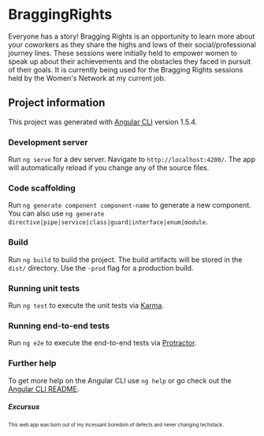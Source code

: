 # BraggingRights

Everyone has a story! Bragging Rights is an opportunity to learn more about your coworkers as they share the highs and lows of their social/professional journey lines. These sessions were initially held to empower women to speak up about their achievements and the obstacles they faced in pursuit of their goals. It is currently being used for the Bragging Rights sessions held by the Women's Network at my current job.

## Project information

This project was generated with [Angular CLI](https://github.com/angular/angular-cli) version 1.5.4.

### Development server

Run `ng serve` for a dev server. Navigate to `http://localhost:4200/`. The app will automatically reload if you change any of the source files.

### Code scaffolding

Run `ng generate component component-name` to generate a new component. You can also use `ng generate directive|pipe|service|class|guard|interface|enum|module`.

### Build

Run `ng build` to build the project. The build artifacts will be stored in the `dist/` directory. Use the `-prod` flag for a production build.

### Running unit tests

Run `ng test` to execute the unit tests via [Karma](https://karma-runner.github.io).

### Running end-to-end tests

Run `ng e2e` to execute the end-to-end tests via [Protractor](http://www.protractortest.org/).

### Further help

To get more help on the Angular CLI use `ng help` or go check out the [Angular CLI README](https://github.com/angular/angular-cli/blob/master/README.md).

##### Excursus
<sub><sup>This web app was born out of my incessant boredom of defects and never changing techstack. </sub></sup>
